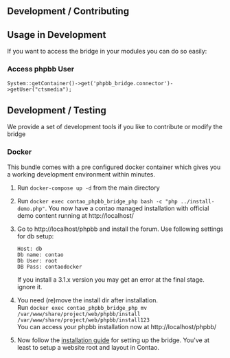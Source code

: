 ## Development / Contributing

## Usage in Development

If you want to access the bridge in your modules you can do so easily:

### Access phpbb User
`System::getContainer()->get('phpbb_bridge.connector')->getUser("ctsmedia");`

## Development / Testing

We provide a set of development tools if you like to contribute or modify the bridge

### Docker

This bundle comes with a pre configured docker container which gives you a working development 
environment within minutes.

1. Run `docker-compose up -d` from the main directory
2. Run `docker exec contao_phpbb_bridge_php bash -c "php ../install-demo.php"`. You now have a contao managed installation with official demo content running at http://localhost/
3. Go to http://localhost/phpbb and install the forum. Use following settings for db setup: 

    ```
    Host: db
    Db name: contao
    Db User: root
    DB Pass: contaodocker
    ```
    If you install a 3.1.x version you may get an error at the final stage. ignore it. 
 
4. You need (re)move the install dir after installation.  
Run `docker exec contao_phpbb_bridge_php mv /var/www/share/project/web/phpbb/install /var/www/share/project/web/phpbb/install123`  
You can access your phpbb installation now at http://localhost/phpbb/

5. Now follow the [installation guide](installation.md) for setting up the bridge. You've at least to setup a website root and layout in Contao.